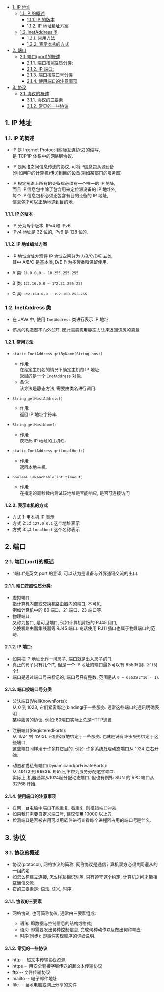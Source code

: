 <!-- TOC -->

- [1. IP 地址](#1-ip-地址)
  - [1.1. IP 的概述](#11-ip-的概述)
    - [1.1.1. IP 的版本](#111-ip-的版本)
    - [1.1.2. IP 地址编址方案](#112-ip-地址编址方案)
  - [1.2. InetAddress 类](#12-inetaddress-类)
    - [1.2.1. 常用方法](#121-常用方法)
    - [1.2.2. 表示本机的方式](#122-表示本机的方式)
- [2. 端口](#2-端口)
  - [2.1. 端口(port)的概述](#21-端口port的概述)
    - [2.1.1. 端口按照性质分类:](#211-端口按照性质分类)
    - [2.1.2. IP 端口:](#212-ip-端口)
    - [2.1.3. 端口按端口号分类](#213-端口按端口号分类)
    - [2.1.4. 使用端口的注意事项](#214-使用端口的注意事项)
- [3. 协议](#3-协议)
  - [3.1. 协议的概述](#31-协议的概述)
    - [3.1.1. 协议的三要素](#311-协议的三要素)
    - [3.1.2. 常见的一些协议](#312-常见的一些协议)

<!-- /TOC -->

## 1. IP 地址

### 1.1. IP 的概述
- IP 是 Internet Protocol(网际互连协议)的缩写,  
  是 TCP/IP 体系中的网络层协议.

- IP 是网络之间信息传送的协议, 可将IP信息包从源设备  
  (例如用户的计算机)传送到目的设备(例如某部门的服务器)

- IP 规定网络上所有的设备都必须有一个唯一的 IP 地址,  
  而且 IP 信息包中除了包含用来定位源设备的 IP 地址外,  
  每个 IP 信息包都必须还包含有目的设备的 IP 地址,  
  信息包才可以正确地送到目的地.

#### 1.1.1. IP 的版本
- IP 分为两个版本, IPv4 和 IPv6.
- IPv4 地址是 32 位的, IPv6 是 128 位的.

#### 1.1.2. IP 地址编址方案
- IP 地址编址方案将 IP 地址空间分为 A/B/C/D/E 五类,  
  其中 A/B/C 是基本类, D/E 作为多传播和保留使用.

- A 类: `10.0.0.0 ~ 10.255.255.255`
- B 类: `172.16.0.0 ~ 172.31.255.255`
- C 类: `192.168.0.0 ~ 192.168.255.255`

### 1.2. InetAddress 类
- 在 JAVA 中, 使用 `InetAddress` 类进行表示 IP 地址.

- 该类的构造器不向外公开, 因此需要调用静态方法来返回该类的变量.

#### 1.2.1. 常用方法
- `static InetAddress getByName(String host)` 
  - 作用:  
    在给定主机名的情况下确定主机的 IP 地址.  
    返回的是一个 `InetAddress` 对象.
  - 备注:  
    该方法是静态方法, 需要由类名进行调用.

- `String getHostAddress()`  
  - 作用:  
    返回 IP 地址字符串.

- `String getHostName()`
  - 作用:  
    获取此 IP 地址的主机名.

- `static InetAddress getLocalHost()`  
  - 作用:  
    返回本地主机.

- `boolean isReachable(int timeout)`  
  - 作用:  
    在指定的毫秒数内测试该地址是否能响应, 是否可连接访问

#### 1.2.2. 表示本机的方式
- 方式 1: 用本机 IP 表示
- 方式 2: 以 `127.0.0.1` 这个地址表示
- 方式 3: 以 `localhost` 这个名称表示

## 2. 端口

### 2.1. 端口(port)的概述
- “端口"是英文 port 的意译, 可以认为是设备与外界通讯交流的出口.  

#### 2.1.1. 端口按照性质分类:  
  - 虚拟端口:  
    指计算机内部或交换机路由器内的端口, 不可见.  
    例如计算机中的 80 端口、21 端口、23 端口等.  
  - 物理端口:  
    又称为接口, 是可见端口, 例如计算机背板的 RJ45 网口,  
    交换机路由器集线器等 RJ45 端口. 电话使用 RJ11 插口也属于物理端口的范畴. 

#### 2.1.2. IP 端口: 
  - 如果把 IP 地址比作一间房子, 端口就是出入房子的门.  
  - 真正的房子只有几个门, 但是一个 IP 地址的端口最多可以有 65536(即: `2^16`)个!  
  - 端口是通过端口号来标记的, 端口号只有整数, 范围是从 `0 ~ 65535`(`2^16 - 1`).

#### 2.1.3. 端口按端口号分类
- 公认端口(WellKnownPorts):  
  从 0 到 1023, 它们紧密绑定(binding)于一些服务. 通常这些端口的通讯明确表明  
  某种服务的协议. 例如: 80端口实际上总是HTTP通讯. 

- 注册端口(RegisteredPorts):  
  从 1024 到 49151. 它们松散地绑定于一些服务. 也就是说有许多服务绑定于这些端口,  
  这些端口同样用于许多其它目的. 例如: 许多系统处理动态端口从 1024 左右开始. 

- 动态和或私有端口(Dynamicand/orPrivatePorts):  
  从 49152 到 65535. 理论上,不应为服务分配这些端口.  
  实际上, 机器通常从1024起分配动态端口. 但也有例外: SUN 的 RPC 端口从 32768 开始. 

#### 2.1.4. 使用端口的注意事项
- 在同一台电脑中端口不能重复, 若重复, 则报错端口冲突.
- 如果我们需要自定义端口号, 建议使用 10000 以上的.
- 检测端口是否被占用可以用软件进行查看每个进程所占用的端口号是什么.

## 3. 协议

### 3.1. 协议的概述
- 协议(protocol), 网络协议的简称, 网络协议是通信计算机双方必须共同遵从的一组约定.  
- 如怎么样建立连接, 怎么样互相识别等. 只有遵守这个约定, 计算机之间才能相互通信交流.  
- 它的三要素是: 语法, 语义, 时序. 

#### 3.1.1. 协议的三要素
- 网络协议, 也可简称协议, 通常由三要素组成:
  
  - 语法: 即数据与控制信息的结构或格式;
  - 语义: 即需要发出何种控制信息, 完成何种动作以及做出何种响应;
  - 时序(同步): 即事件实现顺序的详细说明. 

#### 3.1.2. 常见的一些协议
- http -- 超文本传输协议资源
- https -- 用安全套接字层传送的超文本传输协议
- ftp -- 文件传输协议
- mailto -- 电子邮件地址
- file -- 当地电脑或网上分享的文件
